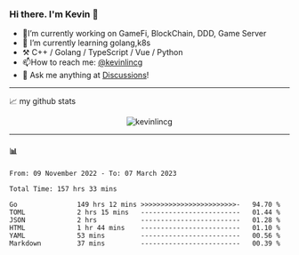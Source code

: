 ### Hi there. I'm Kevin 👋

- 🔭I’m currently working on GameFi, BlockChain, DDD, Game Server
- 🌱 I’m currently learning golang,k8s
-   :hammer_and_pick: C++ / Golang / TypeScript / Vue / Python
- 📫How to reach me: [@kevinlincg](https://twitter.com/kevinlincg) 
-   :thought_balloon: Ask me anything at [Discussions](https://github.com/kevinlincg/kevinlincg/discussions/new)!

---

📈 my github stats

<p align="center"> <img src="https://github-readme-stats-ouuan.vercel.app/api?username=kevinlincg&theme=dark&show_icons=true&count_private=true" alt="kevinlincg" />

---

#### :bar_chart: 

<!--START_SECTION:waka-->

```text
From: 09 November 2022 - To: 07 March 2023

Total Time: 157 hrs 33 mins

Go               149 hrs 12 mins >>>>>>>>>>>>>>>>>>>>>>>>-   94.70 %
TOML             2 hrs 15 mins   -------------------------   01.44 %
JSON             2 hrs           -------------------------   01.28 %
HTML             1 hr 44 mins    -------------------------   01.10 %
YAML             53 mins         -------------------------   00.56 %
Markdown         37 mins         -------------------------   00.39 %
```

<!--END_SECTION:waka-->
